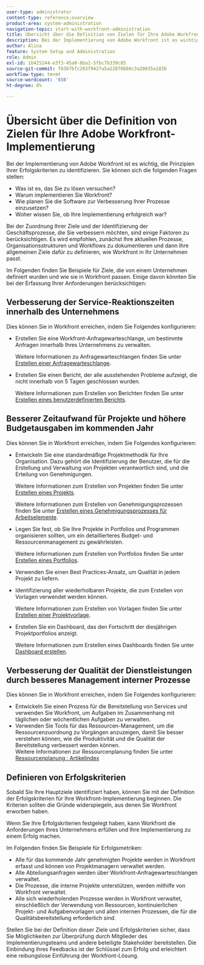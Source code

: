 ```yaml
---
user-type: administrator
content-type: reference;overview
product-area: system-administration
navigation-topic: start-with-workfront-administration
title: Übersicht über die Definition von Zielen für Ihre Adobe Workfront-Implementierung
description: Bei der Implementierung von Adobe Workfront ist es wichtig, die Prinzipien Ihrer Erfolgskriterien zu identifizieren. Es wird empfohlen, zunächst Ihre aktuellen Prozesse, Organisationsstrukturen und Workflows zu dokumentieren und dann Ihre allgemeinen Ziele zu definieren, wie Workfront in Ihr Unternehmen passt.
author: Alina
feature: System Setup and Administration
role: Admin
exl-id: 1b425244-e3f3-45a0-8ba1-5fbc7b339c85
source-git-commit: f036fbfc203f942fa5a22070860c3a20035a183b
workflow-type: tm+mt
source-wordcount: '658'
ht-degree: 0%

---
```


# Übersicht über die Definition von Zielen für Ihre Adobe Workfront-Implementierung

<!--Audited: 12/2023-->

Bei der Implementierung von Adobe Workfront ist es wichtig, die Prinzipien Ihrer Erfolgskriterien zu identifizieren. Sie können sich die folgenden Fragen stellen:

* Was ist es, das Sie zu lösen versuchen?
* Warum implementieren Sie Workfront?
* Wie planen Sie die Software zur Verbesserung Ihrer Prozesse einzusetzen?
* Woher wissen Sie, ob Ihre Implementierung erfolgreich war?

Bei der Zuordnung Ihrer Ziele und der Identifizierung der Geschäftsprozesse, die Sie verbessern möchten, sind einige Faktoren zu berücksichtigen. Es wird empfohlen, zunächst Ihre aktuellen Prozesse, Organisationsstrukturen und Workflows zu dokumentieren und dann Ihre allgemeinen Ziele dafür zu definieren, wie Workfront in Ihr Unternehmen passt.

Im Folgenden finden Sie Beispiele für Ziele, die von einem Unternehmen definiert wurden und wie sie in Workfront passen. Einige davon könnten Sie bei der Erfassung Ihrer Anforderungen berücksichtigen:

## Verbesserung der Service-Reaktionszeiten innerhalb des Unternehmens

Dies können Sie in Workfront erreichen, indem Sie Folgendes konfigurieren:

* Erstellen Sie eine Workfront-Anfragewarteschlange, um bestimmte Anfragen innerhalb Ihres Unternehmens zu verwalten.

  Weitere Informationen zu Anfragewarteschlangen finden Sie unter [Erstellen einer Anfragewarteschlange](../../manage-work/requests/create-and-manage-request-queues/create-request-queue.md).

* Erstellen Sie einen Bericht, der alle ausstehenden Probleme aufzeigt, die nicht innerhalb von 5 Tagen geschlossen wurden.

  Weitere Informationen zum Erstellen von Berichten finden Sie unter [Erstellen eines benutzerdefinierten Berichts](../../reports-and-dashboards/reports/creating-and-managing-reports/create-custom-report.md).

## Besserer Zeitaufwand für Projekte und höhere Budgetausgaben im kommenden Jahr

Dies können Sie in Workfront erreichen, indem Sie Folgendes konfigurieren:

* Entwickeln Sie eine standardmäßige Projektmethodik für Ihre Organisation. Dazu gehört die Identifizierung der Benutzer, die für die Erstellung und Verwaltung von Projekten verantwortlich sind, und die Erteilung von Genehmigungen.

  Weitere Informationen zum Erstellen von Projekten finden Sie unter [Erstellen eines Projekts](../../manage-work/projects/create-projects/create-project.md).

  Weitere Informationen zum Erstellen von Genehmigungsprozessen finden Sie unter [Erstellen eines Genehmigungsprozesses für Arbeitselemente](../../administration-and-setup/customize-workfront/configure-approval-milestone-processes/create-approval-processes.md).

* Legen Sie fest, ob Sie Ihre Projekte in Portfolios und Programmen organisieren sollten, um ein detaillierteres Budget- und Ressourcenmanagement zu gewährleisten.

  Weitere Informationen zum Erstellen von Portfolios finden Sie unter [Erstellen eines Portfolios](../../manage-work/portfolios/create-and-manage-portfolios/create-portfolios.md).

* Verwenden Sie einen Best Practices-Ansatz, um Qualität in jedem Projekt zu liefern.
* Identifizierung aller wiederholbaren Projekte, die zum Erstellen von Vorlagen verwendet werden können.

  Weitere Informationen zum Erstellen von Vorlagen finden Sie unter [Erstellen einer Projektvorlage](../../manage-work/projects/create-and-manage-templates/create-template.md).

* Erstellen Sie ein Dashboard, das den Fortschritt der diesjährigen Projektportfolios anzeigt.

  Weitere Informationen zum Erstellen eines Dashboards finden Sie unter [Dashboard erstellen](../../reports-and-dashboards/dashboards/creating-and-managing-dashboards/create-dashboard.md).

## Verbesserung der Qualität der Dienstleistungen durch besseres Management interner Prozesse

Dies können Sie in Workfront erreichen, indem Sie Folgendes konfigurieren:

* Entwickeln Sie einen Prozess für die Bereitstellung von Services und verwenden Sie Workfront, um Aufgaben im Zusammenhang mit täglichen oder wöchentlichen Aufgaben zu verwalten.
* Verwenden Sie Tools für das Ressourcen-Management, um die Ressourcenzuordnung zu Vorgängen anzuzeigen, damit Sie besser verstehen können, wie die Produktivität und die Qualität der Bereitstellung verbessert werden können.\
  Weitere Informationen zur Ressourcenplanung finden Sie unter [Ressourcenplanung : Artikelindex](../../resource-mgmt/resource-planning/resource-planning-overview.md)

## Definieren von Erfolgskriterien

Sobald Sie Ihre Hauptziele identifiziert haben, können Sie mit der Definition der Erfolgskriterien für Ihre Workfront-Implementierung beginnen. Die Kriterien sollten die Gründe widerspiegeln, aus denen Sie Workfront erworben haben.

Wenn Sie Ihre Erfolgskriterien festgelegt haben, kann Workfront die Anforderungen Ihres Unternehmens erfüllen und Ihre Implementierung zu einem Erfolg machen.

Im Folgenden finden Sie Beispiele für Erfolgsmetriken:

* Alle für das kommende Jahr genehmigten Projekte werden in Workfront erfasst und können von Projektmanagern verwaltet werden.
* Alle Abteilungsanfragen werden über Workfront-Anfragewarteschlangen verwaltet.
* Die Prozesse, die interne Projekte unterstützen, werden mithilfe von Workfront verwaltet.
* Alle sich wiederholenden Prozesse werden in Workfront verwaltet, einschließlich der Verwendung von Ressourcen, kontinuierlichen Projekt- und Aufgabenvorlagen und allen internen Prozessen, die für die Qualitätsbereitstellung erforderlich sind.

Stellen Sie bei der Definition dieser Ziele und Erfolgskriterien sicher, dass Sie Möglichkeiten zur Überprüfung durch Mitglieder des Implementierungsteams und andere beteiligte Stakeholder bereitstellen. Die Einbindung ihres Feedbacks ist der Schlüssel zum Erfolg und erleichtert eine reibungslose Einführung der Workfront-Lösung.
